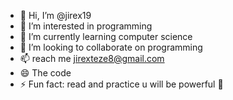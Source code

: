 - 👋 Hi, I’m @jirex19
- 👀 I’m interested in programming 
- 🌱 I’m currently learning computer science 
- 💞️ I’m looking to collaborate on programming 
- 📫 reach me jirexteze8@gmail.com 
- 😄 The code 
- ⚡ Fun fact: read and practice u will be powerful 💪

<!---
jirex19/jirex19 is a ✨ special ✨ repository because its `README.md` (this file) appears on your GitHub profile.
You can click the Preview link to take a look at your changes.
--->
